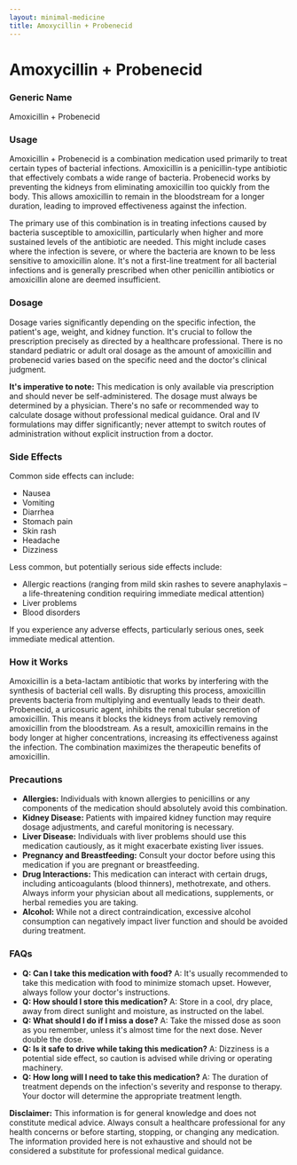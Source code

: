 ```yaml
---
layout: minimal-medicine
title: Amoxycillin + Probenecid
---
```


# Amoxycillin + Probenecid
### Generic Name
Amoxicillin + Probenecid


### Usage

Amoxicillin + Probenecid is a combination medication used primarily to treat certain types of bacterial infections.  Amoxicillin is a penicillin-type antibiotic that effectively combats a wide range of bacteria. Probenecid works by preventing the kidneys from eliminating amoxicillin too quickly from the body. This allows amoxicillin to remain in the bloodstream for a longer duration, leading to improved effectiveness against the infection.

The primary use of this combination is in treating infections caused by bacteria susceptible to amoxicillin, particularly when higher and more sustained levels of the antibiotic are needed.  This might include cases where the infection is severe, or where the bacteria are known to be less sensitive to amoxicillin alone.  It's not a first-line treatment for all bacterial infections and is generally prescribed when other penicillin antibiotics or amoxicillin alone are deemed insufficient.


### Dosage

Dosage varies significantly depending on the specific infection, the patient's age, weight, and kidney function.  It's crucial to follow the prescription precisely as directed by a healthcare professional.  There is no standard pediatric or adult oral dosage as the amount of amoxicillin and probenecid varies based on the specific need and the doctor's clinical judgment.

**It's imperative to note:** This medication is only available via prescription and should never be self-administered. The dosage must always be determined by a physician.  There's no safe or recommended way to calculate dosage without professional medical guidance.  Oral and IV formulations may differ significantly; never attempt to switch routes of administration without explicit instruction from a doctor.



### Side Effects

Common side effects can include:

* Nausea
* Vomiting
* Diarrhea
* Stomach pain
* Skin rash
* Headache
* Dizziness

Less common, but potentially serious side effects include:

* Allergic reactions (ranging from mild skin rashes to severe anaphylaxis – a life-threatening condition requiring immediate medical attention)
* Liver problems
* Blood disorders


If you experience any adverse effects, particularly serious ones, seek immediate medical attention.


### How it Works

Amoxicillin is a beta-lactam antibiotic that works by interfering with the synthesis of bacterial cell walls.  By disrupting this process, amoxicillin prevents bacteria from multiplying and eventually leads to their death.  Probenecid, a uricosuric agent, inhibits the renal tubular secretion of amoxicillin. This means it blocks the kidneys from actively removing amoxicillin from the bloodstream. As a result, amoxicillin remains in the body longer at higher concentrations, increasing its effectiveness against the infection. The combination maximizes the therapeutic benefits of amoxicillin.


### Precautions

* **Allergies:** Individuals with known allergies to penicillins or any components of the medication should absolutely avoid this combination.
* **Kidney Disease:** Patients with impaired kidney function may require dosage adjustments, and careful monitoring is necessary.
* **Liver Disease:** Individuals with liver problems should use this medication cautiously, as it might exacerbate existing liver issues.
* **Pregnancy and Breastfeeding:** Consult your doctor before using this medication if you are pregnant or breastfeeding.
* **Drug Interactions:**  This medication can interact with certain drugs, including anticoagulants (blood thinners), methotrexate, and others. Always inform your physician about all medications, supplements, or herbal remedies you are taking.
* **Alcohol:** While not a direct contraindication, excessive alcohol consumption can negatively impact liver function and should be avoided during treatment.


### FAQs

* **Q: Can I take this medication with food?** A: It's usually recommended to take this medication with food to minimize stomach upset.  However, always follow your doctor's instructions.
* **Q: How should I store this medication?** A: Store in a cool, dry place, away from direct sunlight and moisture, as instructed on the label.
* **Q: What should I do if I miss a dose?** A: Take the missed dose as soon as you remember, unless it's almost time for the next dose.  Never double the dose.
* **Q: Is it safe to drive while taking this medication?** A: Dizziness is a potential side effect, so caution is advised while driving or operating machinery.
* **Q: How long will I need to take this medication?** A: The duration of treatment depends on the infection's severity and response to therapy.  Your doctor will determine the appropriate treatment length.


**Disclaimer:** This information is for general knowledge and does not constitute medical advice. Always consult a healthcare professional for any health concerns or before starting, stopping, or changing any medication.  The information provided here is not exhaustive and should not be considered a substitute for professional medical guidance.
